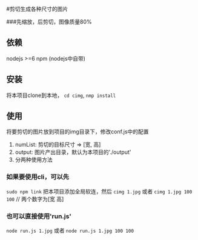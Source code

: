 #剪切生成各种尺寸的图片

###先缩放，后剪切，图像质量80%

## 依赖
nodejs >=6
npm (nodejs中自带)

## 安装
将本项目clone到本地，
`cd cimg`,
`nmp install`

## 使用
将要剪切的图片放到项目的img目录下，修改conf.js中的配置
1.  numList: 剪切的目标尺寸 => [宽, 高]
2.  output: 图片产出目录，默认为本项目的'./output'
3.  分两种使用方法

### 如果要使用cli，可以先
`sudo npm link` 把本项目添加全局软连，然后
`cimg 1.jpg`
或者
`cimg 1.jpg 100 100` // 两个数字为[宽 高]

### 也可以直接使用'run.js'
`node run.js 1.jpg`
或者
`node run.js 1.jpg 100 100`
